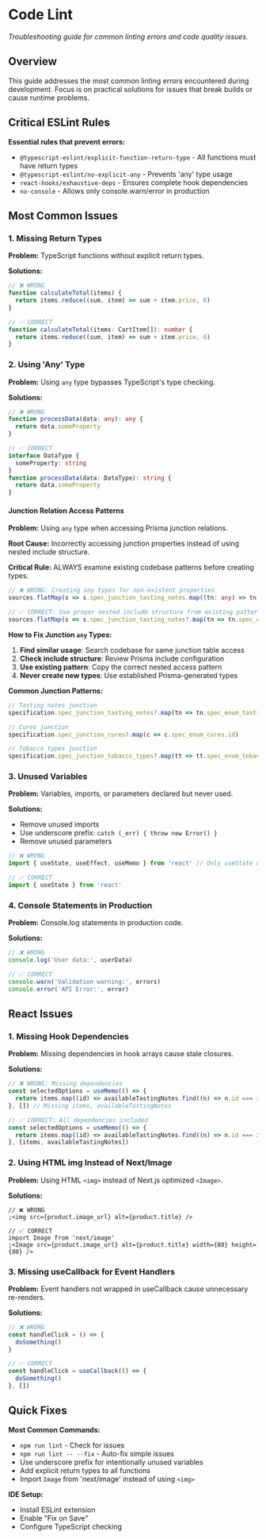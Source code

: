 # Code Lint

_Troubleshooting guide for common linting errors and code quality issues._

<!-- AI_QUICK_REF
Overview: Troubleshooting common linting errors - TypeScript, React, and ESLint issues
Key Rules: Explicit return types, useCallback/useMemo, No 'any' type, Complete hook dependencies
Avoid: Missing return types, Console.log in production, Empty destructuring, Missing Next/Image
-->

<!-- RELATED_DOCS
Quality Standards: code-typescript.md (TypeScript rules), code-prettier.md (Formatting)
React Patterns: react-patterns.md (Hook patterns), react-fundamentals.md (Component patterns)
Project Structure: code-structure.md (Organization)
-->

## Overview

This guide addresses the most common linting errors encountered during development. Focus is on practical solutions for issues that break builds or cause runtime problems.

## Critical ESLint Rules

**Essential rules that prevent errors:**

- `@typescript-eslint/explicit-function-return-type` - All functions must have return types
- `@typescript-eslint/no-explicit-any` - Prevents 'any' type usage
- `react-hooks/exhaustive-deps` - Ensures complete hook dependencies
- `no-console` - Allows only console.warn/error in production

## Most Common Issues

### 1. Missing Return Types

**Problem:** TypeScript functions without explicit return types.

**Solutions:**

```typescript
// ❌ WRONG
function calculateTotal(items) {
  return items.reduce((sum, item) => sum + item.price, 0)
}

// ✅ CORRECT
function calculateTotal(items: CartItem[]): number {
  return items.reduce((sum, item) => sum + item.price, 0)
}
```

### 2. Using 'Any' Type

**Problem:** Using `any` type bypasses TypeScript's type checking.

**Solutions:**

```typescript
// ❌ WRONG
function processData(data: any): any {
  return data.someProperty
}

// ✅ CORRECT
interface DataType {
  someProperty: string
}
function processData(data: DataType): string {
  return data.someProperty
}
```

#### Junction Relation Access Patterns

**Problem:** Using `any` type when accessing Prisma junction relations.

**Root Cause:** Incorrectly accessing junction properties instead of using nested include structure.

**Critical Rule:** ALWAYS examine existing codebase patterns before creating types.

```typescript
// ❌ WRONG: Creating any types for non-existent properties
sources.flatMap(s => s.spec_junction_tasting_notes.map((tn: any) => tn.enum_tasting_note_id))

// ✅ CORRECT: Use proper nested include structure from existing patterns
sources.flatMap(s => s.spec_junction_tasting_notes?.map(tn => tn.spec_enum_tasting_notes.id) || [])
```

**How to Fix Junction `any` Types:**

1. **Find similar usage**: Search codebase for same junction table access
2. **Check include structure**: Review Prisma include configuration  
3. **Use existing pattern**: Copy the correct nested access pattern
4. **Never create new types**: Use established Prisma-generated types

**Common Junction Patterns:**

```typescript
// Tasting notes junction
specification.spec_junction_tasting_notes?.map(tn => tn.spec_enum_tasting_notes.id)

// Cures junction  
specification.spec_junction_cures?.map(c => c.spec_enum_cures.id)

// Tobacco types junction
specification.spec_junction_tobacco_types?.map(tt => tt.spec_enum_tobacco_types.id)
```

### 3. Unused Variables

**Problem:** Variables, imports, or parameters declared but never used.

**Solutions:**

- Remove unused imports
- Use underscore prefix: `catch (_err) { throw new Error() }`
- Remove unused parameters

```typescript
// ❌ WRONG
import { useState, useEffect, useMemo } from 'react' // Only useState used

// ✅ CORRECT
import { useState } from 'react'
```

### 4. Console Statements in Production

**Problem:** Console.log statements in production code.

**Solutions:**

```typescript
// ❌ WRONG
console.log('User data:', userData)

// ✅ CORRECT
console.warn('Validation warning:', errors)
console.error('API Error:', error)
```

## React Issues

### 1. Missing Hook Dependencies

**Problem:** Missing dependencies in hook arrays cause stale closures.

**Solutions:**

```typescript
// ❌ WRONG: Missing dependencies
const selectedOptions = useMemo(() => {
  return items.map((id) => availableTastingNotes.find((n) => n.id === id))
}, []) // Missing items, availableTastingNotes

// ✅ CORRECT: All dependencies included
const selectedOptions = useMemo(() => {
  return items.map((id) => availableTastingNotes.find((n) => n.id === id))
}, [items, availableTastingNotes])
```

### 2. Using HTML img Instead of Next/Image

**Problem:** Using HTML `<img>` instead of Next.js optimized `<Image>`.

**Solutions:**

```tsx
// ❌ WRONG
;<img src={product.image_url} alt={product.title} />

// ✅ CORRECT
import Image from 'next/image'
;<Image src={product.image_url} alt={product.title} width={80} height={80} />
```

### 3. Missing useCallback for Event Handlers

**Problem:** Event handlers not wrapped in useCallback cause unnecessary re-renders.

**Solutions:**

```typescript
// ❌ WRONG
const handleClick = () => {
  doSomething()
}

// ✅ CORRECT
const handleClick = useCallback(() => {
  doSomething()
}, [])
```

## Quick Fixes

**Most Common Commands:**

- `npm run lint` - Check for issues
- `npm run lint -- --fix` - Auto-fix simple issues
- Use underscore prefix for intentionally unused variables
- Add explicit return types to all functions
- Import `Image` from 'next/image' instead of using `<img>`

**IDE Setup:**

- Install ESLint extension
- Enable "Fix on Save"
- Configure TypeScript checking
